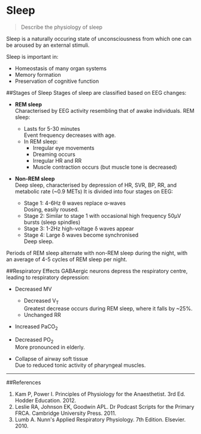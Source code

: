 # Sleep
> Describe the physiology of sleep

Sleep is a naturally occuring state of unconsciousness from which one can be aroused by an external stimuli.

Sleep is important in:
* Homeostasis of many organ systems
* Memory formation
* Preservation of cognitive function

##Stages of Sleep
Stages of sleep are classified based on EEG changes:
* **REM sleep**  
Characterised by EEG activity resembling that of awake individuals. REM sleep:
    * Lasts for 5-30 minutes  
    Event frequency decreases with age.
    * In REM sleep:
        * Irregular eye movements
        * Dreaming occurs
        * Irregular HR and RR
        * Muscle contraction occurs (but muscle tone is decreased)


* **Non-REM sleep**  
Deep sleep, characterised by depression of HR, SVR, BP, RR, and metabolic rate (~0.9 METs) It is divided into four stages on EEG:
    * Stage 1: 4-6Hz θ waves replace α-waves  
    Dosing, easily roused.
    * Stage 2: Similar to stage 1 with occasional high frequency 50μV bursts (sleep spindles)
    * Stage 3: 1-2Hz high-voltage δ waves appear
    * Stage 4: Large δ waves become synchronised  
    Deep sleep.

Periods of REM sleep alternate with non-REM sleep during the night, with an average of 4-5 cycles of REM sleep per night.

##Respiratory Effects
GABAergic neurons depress the respiratory centre, leading to respiratory depression:
* Decreased MV
    * Decreased V<sub>T</sub>  
    Greatest decrease occurs during REM sleep, where it falls by ~25%.
    * Unchanged RR
* Increased PaCO<sub>2</sub>
* Decreased PO<sub>2</sub>  
More pronounced in elderly.


* Collapse of airway soft tissue  
Due to reduced tonic activity of pharyngeal muscles.

---
##References
1. Kam P, Power I. Principles of Physiology for the Anaesthetist. 3rd Ed. Hodder Education. 2012.
2. Leslie RA, Johnson EK, Goodwin APL. Dr Podcast Scripts for the Primary FRCA. Cambridge University Press. 2011.
3. Lumb A. Nunn's Applied Respiratory Physiology. 7th Edition. Elsevier. 2010.

